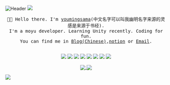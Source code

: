 ![Header](https://capsule-render.vercel.app/api?type=Waving&color=timeGradient&height=200&animation=fadeIn&section=header&text=youmingsama&fontSize=60)
![](https://cdn.jsdelivr.net/gh/imnekoda/pivcgame@main/img/2233.gif)


<p align="center">
  <samp>👋🏻 Hello there. I'm <a href="https://github.com/youmingsama" target="_blank" rel="noopener">youmingsama</a>(中文名字可以叫我幽明名字来源的灵感是来源于书经).<br />I'm a moyu developer. Learning Unity recently. Coding for fun.<br />You can find me in <a href="https://youmingsama.cn" target="_blank" rel="noopener">Blog(Chinese)</a>,<a href="https://youmingsama.top" target="_blank" rel="noopener">notion</a> or <a href="mailto:FLDYSYMhahaha229@outlook.com" target="_blank" rel="noopener">Email</a>. </samp>
  <br />
  <br />
   
   
<!-- <p align="center">
  <samp>My Language and tools:</samp>
</p> -->

<div align="center">
  <img src="https://img.shields.io/badge/Debian-CE0058?style=flat-square&logo=Debian&logoColor=white" />
  <img src="https://img.shields.io/badge/Golang-00ADD8?style=flat-square&logo=Go&logoColor=white" />
  <img src="https://img.shields.io/badge/Docker-2496ED?style=flat-square&logo=Docker&logoColor=white" />
  <img src="https://img.shields.io/badge/Visual_Studio_Code-007ACC?style=flat-square&logo=Visual-Studio-Code&logoColor=white" />
  <img src="https://img.shields.io/badge/Kubernetes-326CE5?style=flat-square&logo=Kubernetes&logoColor=white" />
  <img src="https://img.shields.io/badge/Xcode-147EFB?style=flat-square&logo=Xcode&logoColor=white" />
  <img src="https://img.shields.io/badge/Swift-FA7343?style=flat-square&logo=Swift&logoColor=white" />
  <img src="https://img.shields.io/badge/Neovim-57A143?style=flat-square&logo=Neovim&logoColor=white" />
</div>

<!-- <p align="center">
  <samp>Contact me:</samp>
</p> -->

<p align="center">
<a href="https://github.com/anuraghazra/github-readme-stats">
    <img align="center" src="https://github-readme-stats.vercel.app/api/top-langs/?username=youmingsama&bg_color=30,e55d87,5fc3e4&title_color=ffffff&icon_color=ffffff&text_color=ffffff&langs_count=8&hide=c,html,css,vue,gap,dockerfile,javascript,gap%2B%2B&hide_title=false" />
</a>
<a href="https://github.com/anuraghazra/github-readme-stats">
    <img align="center" src="https://github-readme-stats.vercel.app/api?username=youmingsama&show_icons=true&bg_color=30,e55d87,5fc3e4&title_color=ffffff&icon_color=ffffff&text_color=ffffff&line_height=27&hide_title=false" />
</a>
</p>

![](https://snakegithub.pages.dev/github-contribution-grid-snake.svg)
